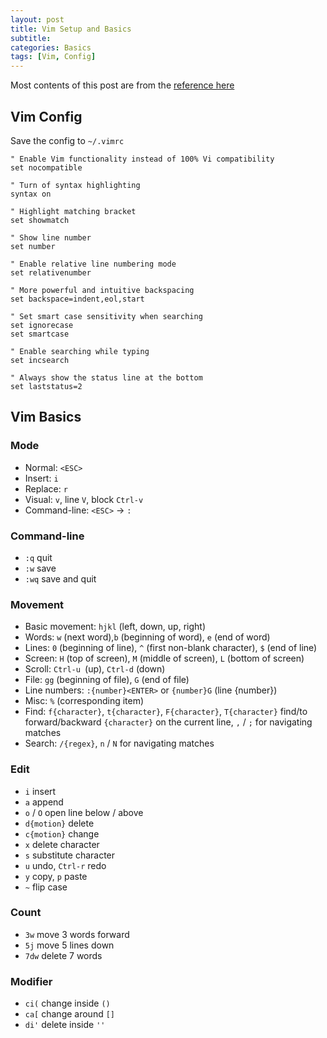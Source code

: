 ```yaml
---
layout: post
title: Vim Setup and Basics
subtitle: 
categories: Basics
tags: [Vim, Config]
---
```


Most contents of this post are from the [reference here](https://missing.csail.mit.edu/2020/editors/)

## Vim Config

Save the config to `~/.vimrc`

```
" Enable Vim functionality instead of 100% Vi compatibility
set nocompatible

" Turn of syntax highlighting
syntax on

" Highlight matching bracket
set showmatch

" Show line number
set number

" Enable relative line numbering mode
set relativenumber

" More powerful and intuitive backspacing
set backspace=indent,eol,start

" Set smart case sensitivity when searching
set ignorecase
set smartcase

" Enable searching while typing
set incsearch

" Always show the status line at the bottom
set laststatus=2
```

## Vim Basics

### Mode
- Normal: `<ESC>`
- Insert: `i`
- Replace: `r`
- Visual: `v`, line `V`, block `Ctrl-v`
- Command-line: `<ESC>` -> `:`

### Command-line
- `:q` quit
- `:w` save
- `:wq` save and quit

### Movement
- Basic movement: `hjkl` (left, down, up, right)
- Words: `w` (next word),`b` (beginning of word), `e` (end of word)
- Lines: `0` (beginning of line), `^` (first non-blank character), `$` (end of line)
- Screen: `H` (top of screen), `M` (middle of screen), `L` (bottom of screen)
- Scroll: `Ctrl-u `(up), `Ctrl-d` (down)
- File: `gg` (beginning of file), `G` (end of file)
- Line numbers: `:{number}<ENTER>` or `{number}G` (line {number})
- Misc: `%` (corresponding item)
- Find: `f{character}`, `t{character}`, `F{character}`, `T{character}`
    find/to forward/backward `{character}` on the current line, `,` / `;` for navigating matches
- Search: `/{regex}`, `n` / `N` for navigating matches

### Edit
- `i` insert
- `a` append
- `o` / `O` open line below / above
- `d{motion}` delete
- `c{motion}` change
- `x` delete character
- `s` substitute character
- `u` undo, `Ctrl-r` redo
- `y` copy, `p` paste
- `~` flip case

### Count
- `3w` move 3 words forward
- `5j` move 5 lines down
- `7dw` delete 7 words

### Modifier
- `ci(` change inside `()`
- `ca[` change around `[]`
- `di'` delete inside `''` 
